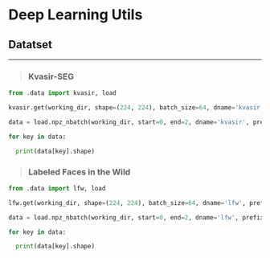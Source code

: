 # Deep Learning Utils

## Datatset

-------

>###  Kvasir-SEG

```python
from .data import kvasir, load

kvasir.get(working_dir, shape=(224, 224), batch_size=64, dname='kvasir', prefix='data')

data = load.npz_nbatch(working_dir, start=0, end=2, dname='kvasir', prefix='data')

for key in data:

  print(data[key].shape)
```

>### Labeled Faces in the Wild

```python
from .data import lfw, load

lfw.get(working_dir, shape=(224, 224), batch_size=64, dname='lfw', prefix='data')

data = load.npz_nbatch(working_dir, start=0, end=2, dname='lfw', prefix='data')

for key in data:

  print(data[key].shape)
```
